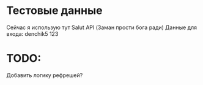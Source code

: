 # Тестовые данные
Сейчас я использую тут Salut API (Заман прости бога ради)
Данные для входа:
denchik5
123

# TODO:
Добавить логику рефрешей?
